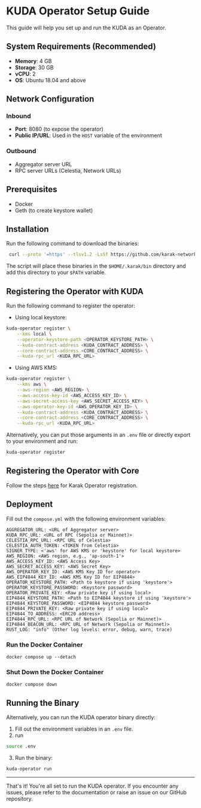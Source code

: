 # KUDA Operator Setup Guide

This guide will help you set up and run the KUDA as an Operator.

## System Requirements (Recommended)
- **Memory**: 4 GB
- **Storage**: 30 GB
- **vCPU**: 2
- **OS**: Ubuntu 18.04 and above

## Network Configuration

### Inbound
- **Port**: 8080 (to expose the operator)
- **Public IP/URL**: Used in the `HOST` variable of the environment

### Outbound
- Aggregator server URL
- RPC server URLs (Celestia, Network URLs)

## Prerequisites
- Docker
- Geth (to create keystore wallet)

## Installation

Run the following command to download the binaries:

```bash
 curl --proto '=https' --tlsv1.2 -LsSf https://github.com/karak-network/kuda-operator/releases/download/v0.1.0/kuda-operator-installer.sh | sh
````

The script will place these binaries in the `$HOME/.karak/bin` directory and add this directory to your `$PATH` variable.

## Registering the Operator with KUDA

Run the following command to register the operator:

- Using local keystore:

```bash
kuda-operator register \
    --kms local \
    --operator-keystore-path <OPERATOR_KEYSTORE_PATH> \
    --kuda-contract-address <KUDA_CONTRACT_ADDRESS> \
    --core-contract-address <CORE_CONTRACT_ADDRESS> \
    --kuda-rpc_url <KUDA_RPC_URL>
```

- Using AWS KMS:

```bash
kuda-operator register \
    --kms aws \
    --aws-region <AWS_REGION> \
    --aws-access-key-id <AWS_ACCESS_KEY_ID> \
    --aws-secret-access-key <AWS_SECRET_ACCESS_KEY> \
    --aws-operator-key-id <AWS_OPERATOR_KEY_ID> \
    --kuda-contract-address <KUDA_CONTRACT_ADDRESS> \
    --core-contract-address <CORE_CONTRACT_ADDRESS> \
    --kuda-rpc_url <KUDA_RPC_URL>
```

Alternatively, you can put those arguments in an `.env` file or directly export to your environment and run:

```bash
kuda-operator register
```

## Registering the Operator with Core

Follow the steps [here](https://docs.karak.network/operators/registration) for Karak Operator registration.

## Deployment

Fill out the `compose.yml` with the following environment variables:

    AGGREGATOR_URL: <URL of Aggregator server>
    KUDA_RPC_URL: <URL of RPC (Sepolia or Mainnet)>
    CELESTIA_RPC_URL: <RPC URL of Celestia>
    CELESTIA_AUTH_TOKEN: <TOKEN from Celestia>
    SIGNER_TYPE: <'aws' for AWS KMS or 'keystore' for local keystore>
    AWS_REGION: <AWS region, e.g., 'ap-south-1'>
    AWS_ACCESS_KEY_ID: <AWS Access Key>
    AWS_SECRET_ACCESS_KEY: <AWS Secret Key>
    AWS_OPERATOR_KEY_ID: <AWS KMS Key ID for operator>
    AWS_EIP4844_KEY_ID: <AWS KMS Key ID for EIP4844>
    OPERATOR_KEYSTORE_PATH: <Path to keystore if using 'keystore'>
    OPERATOR_KEYSTORE_PASSWORD: <Keystore password>
    OPERATOR_PRIVATE_KEY: <Raw private key if using local>
    EIP4844_KEYSTORE_PATH: <Path to EIP4844 keystore if using 'keystore'>
    EIP4844_KEYSTORE_PASSWORD: <EIP4844 keystore password>
    EIP4844_PRIVATE_KEY: <Raw private key if using local>
    EIP4844_TO_ADDRESS: <ERC20 address>
    EIP4844_RPC_URL: <RPC URL of Network (Sepolia or Mainnet)>
    EIP4844_BEACON_URL: <RPC URL of Network (Sepolia or Mainnet)>
    RUST_LOG: "info" (Other log levels: error, debug, warn, trace)

### Run the Docker Container

    docker compose up --detach

### Shut Down the Docker Container

    docker compose down

## Running the Binary

Alternatively, you can run the KUDA operator binary directly:

1. Fill out the environment variables in an `.env` file.
2. run
```bash
source .env
 ```
3. Run the binary:

```bash
kuda-operator run
```

---

That's it! You're all set to run the KUDA operator. If you encounter any issues, please refer to the documentation or raise an issue on our GitHub repository.
